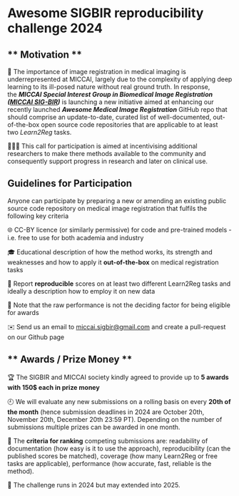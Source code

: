 # Awesome SIGBIR reproducibility challenge 2024


## ** Motivation **
🦄 The importance of image registration in medical imaging is underrepresented at MICCAI, largely due to the complexity of applying deep learning to its ill-posed nature without real ground truth. In response, the ***MICCAI Special Interest Group in Biomedical Image Registration ([MICCAI SIG-BIR](https://miccai.org/index.php/special-interest-groups/bir/))*** is launching a new initiative aimed at enhancing our recently launched ***Awesome Medical Image Registration*** GitHub repo that should comprise an update-to-date, curated list of well-documented, out-of-the-box open source code repositories that are applicable to at least two *Learn2Reg* tasks.

🙋🏽‍♀️ This call for participation is aimed at incentivising additional researchers to make there methods available to the community and consequently support progress in research and later on clinical use.

## **Guidelines for Participation** 
Anyone can participate by preparing a new or amending an existing public source code repository on medical image registration that fulfils the following key criteria 

🌐 CC-BY licence (or similarly permissive) for code and pre-trained models - i.e. free to use for both academia and industry

🎓 Educational description of how the method works, its strength and weaknesses and how to apply it **out-of-the-box** on medical registration tasks

🥈 Report **reproducible** scores on at least two different Learn2Reg tasks and ideally a description how to employ it on new data

🥩 Note that the raw performance is not the deciding factor for being eligible for awards

✉️ Send us an email to miccai.sigbir@gmail.com and create a pull-request on our Github page 

## ** Awards / Prize Money **
🏆 The SIGBIR and MICCAI society kindly agreed to provide up to **5 awards with 150$ each in prize money** 

🕘 We will evaluate any new submissions on a rolling basis on every **20th of the month** (hence submission deadlines in 2024 are October 20th, November 20th, December 20th 23:59 PT). Depending on the number of submissions multiple prizes can be awarded in one month. 

🥇 The **criteria for ranking** competing submissions are:  readability of documentation (how easy is it to use the approach), reproducibility (can the published scores be matched), coverage (how many Learn2Reg or free tasks are applicable), performance (how accurate, fast, reliable is the method).

🚀 The challenge runs in 2024 but may extended into 2025. 
